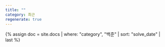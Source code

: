 ```yaml
---
title: ""
category: 최근
regenerate: true
---
```


{% assign doc = site.docs | where: "category", "백준" | sort: "solve_date" | last %}
<script>
  window.location.replace("{{ site.baseurl }}{{ doc.url }}");
</script>